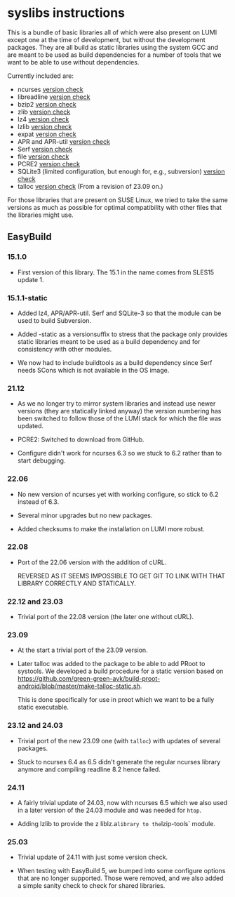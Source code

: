 # syslibs instructions

This is a bundle of basic libraries all of which were also present on LUMI except one
at the time of development, but without the development packages. They are all build
as static libraries using the system GCC and are meant to be used as build dependencies
for a number of tools that we want to be able to use without dependencies.

Currently included are:

-   ncurses [version check](https://ftp.gnu.org/pub/gnu/ncurses/)
-   libreadline [version check](https://ftp.gnu.org/pub/gnu/readline/)
-   bzip2 [version check](https://sourceware.org/git/?p=bzip2.git;a=summary)
-   zlib [version check](https://zlib.net/)
-   lz4 [version check](https://github.com/lz4/lz4/releases)
-   lzlib [version check](https://download.savannah.gnu.org/releases/lzip/lzlib/)
-   expat [version check](https://github.com/libexpat/libexpat/releases)
-   APR and APR-util [version check](https://apr.apache.org/)
-   Serf [version check](https://serf.apache.org/download)
-   file [version check](http://ftp.astron.com/pub/file/)
-   PCRE2 [version check](https://github.com/PhilipHazel/pcre2/releases)
-   SQLite3 (limited configuration, but enough for, e.g., subversion) [version check](https://www.sqlite.org/)
-   talloc [version check](https://www.samba.org/ftp/talloc/) (From a revision of 23.09 on.)

For those libraries that are present on SUSE Linux, we tried to take the same versions
as much as possible for optimal compatibility with other files that the libraries might
use.


## EasyBuild


### 15.1.0

-   First version of this library. The 15.1 in the name comes from SLES15 update 1.


### 15.1.1-static

-   Added lz4, APR/APR-util. Serf and SQLite-3 so that the module can be used to build
    Subversion.

-   Added -static as a versionsuffix to stress that the package only provides static libraries
    meant to be used as a build dependency and for consistency with other modules.

-   We now had to include buildtools as a build dependency since Serf needs SCons which
    is not available in the OS image.


### 21.12

-   As we no longer try to mirror system libraries and instead use newer versions (they are
    statically linked anyway) the version numbering has been switched to follow those of the
    LUMI stack for which the file was updated.

-   PCRE2: Switched to download from GitHub.

-   Configure didn't work for ncurses 6.3 so we stuck to 6.2 rather than to start debugging.


### 22.06

-   No new version of ncurses yet with working configure, so stick to 6.2 instead of 6.3.

-   Several minor upgrades but no new packages.
  
-   Added checksums to make the installation on LUMI more robust.


### 22.08

-   Port of the 22.06 version with the addition of cURL.
  
    REVERSED AS IT SEEMS IMPOSSIBLE TO GET GIT TO LINK WITH THAT LIBRARY CORRECTLY 
    AND STATICALLY.
    
    
### 22.12 and 23.03

-   Trivial port of the 22.08 version (the later one without cURL).


### 23.09

-   At the start a trivial port of the 23.09 version.
  
-   Later talloc was added to the package to be able to add PRoot to systools.
    We developed a build procedure for a static version based on
    https://github.com/green-green-avk/build-proot-android/blob/master/make-talloc-static.sh.

    This is done specifically for use in proot which we want to be a fully static executable.
    
    
### 23.12 and 24.03

-   Trivial port of the new 23.09 one (with `talloc`) with updates of several packages.

-   Stuck to ncurses 6.4 as 6.5 didn't generate the regular ncurses library anymore and
    compiling readline 8.2 hence failed.
    
    
### 24.11

-   A fairly trivial update of 24.03, now with ncurses 6.5 which we also used in a later version
    of the 24.03 module and was needed for `htop`.
    
-   Adding lzlib to provide the z liblz.a` library to the `lzip-tools` module.


### 25.03

-   Trivial update of 24.11 with just some version check.
  
-   When testing with EasyBuild 5, we bumped into some configure options that are no longer
    supported. Those were removed, and we also added a simple sanity check to check for shared
    libraries.

